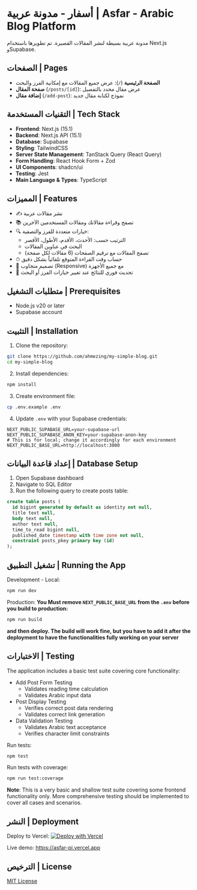 # أسفار - مدونة عربية | Asfar - Arabic Blog Platform

مدونة عربية بسيطة لنشر المقالات القصيرة. تم تطويرها باستخدام Next.js وSupabase.

## الصفحات | Pages

- **الصفحة الرئيسية** (`/`): عرض جميع المقالات مع إمكانية الفرز والبحث
- **صفحة المقال** (`/posts/[id]`): عرض مقال محدد بالتفصيل
- **إضافة مقال** (`/add-post`): نموذج لكتابة مقال جديد

## التقنيات المستخدمة | Tech Stack
- **Frontend**: Next.js (15.1)
- **Backend**: Next.js API (15.1)
- **Database**: Supabase
- **Styling**: TailwindCSS
- **Server State Management**: TanStack Query (React Query)
- **Form Handling**: React Hook Form + Zod
- **UI Components**: shadcn/ui
- **Testing**: Jest
- **Main Language & Types**: TypeScript

## المميزات | Features
- ✍️ نشر مقالات عربية
- 📚 تصفح وقراءة مقالاتك ومقالات المستخدمين الآخرين
- 🔍 خيارات متعددة للفرز والتصفية:
  - الترتيب حسب: الأحدث، الأقدم، الأطول، الأقصر
  - البحث في عناوين المقالات
  - تصفح المقالات مع ترقيم الصفحات (6 مقالات لكل صفحة)
- ⏱ حساب وقت القراءة المتوقع تلقائياً بشكل دقيق
- 📱 تصميم متجاوب (Responsive) مع جميع الأجهزة
- 🔄 تحديث فوري للنتائج عند تغيير خيارات الفرز أو البحث

## متطلبات التشغيل | Prerequisites
- Node.js v20 or later
- Supabase account

## التثبيت | Installation
1. Clone the repository:
```bash
git clone https://github.com/ahmezing/my-simple-blog.git
cd my-simple-blog
```

2. Install dependencies:
```bash
npm install
```

3. Create environment file:
```bash
cp .env.example .env
```

4. Update `.env` with your Supabase credentials:
```
NEXT_PUBLIC_SUPABASE_URL=your-supabase-url
NEXT_PUBLIC_SUPABASE_ANON_KEY=your-supabase-anon-key
# This is for local; change it accordingly for each environment
NEXT_PUBLIC_BASE_URL=http://localhost:3000
```

## إعداد قاعدة البيانات | Database Setup
1. Open Supabase dashboard
2. Navigate to SQL Editor
3. Run the following query to create posts table:
```sql
create table posts (
  id bigint generated by default as identity not null,
  title text null,
  body text null,
  author text null,
  time_to_read bigint null,
  published_date timestamp with time zone not null,
  constraint posts_pkey primary key (id)
);
```

## تشغيل التطبيق | Running the App
Development - Local:
```bash
npm run dev
```

Production:
**You Must remove `NEXT_PUBLIC_BASE_URL` from the `.env` before you build to production:**
```bash
npm run build
```
**and then deploy. The build will work fine, but you have to add it after the deployment to have the functionalities fully working on your server**

## الاختبارات | Testing
The application includes a basic test suite covering core functionality:
- Add Post Form Testing
  - Validates reading time calculation
  - Validates Arabic input data
- Post Display Testing
  - Verifies correct post data rendering
  - Validates correct link generation
- Data Validation Testing
  - Validates Arabic text acceptance
  - Verifies character limit constraints

Run tests:
```bash
npm test
```

Run tests with coverage:
```bash
npm run test:coverage
```

**Note**: This is a very basic and shallow test suite covering some frontend functionality only. More comprehensive testing should be implemented to cover all cases and scenarios.

## النشر | Deployment
Deploy to Vercel:
[![Deploy with Vercel](https://vercel.com/button)](https://vercel.com)

Live demo: https://asfar-pi.vercel.app

## الترخيص | License
[MIT License](LICENSE)